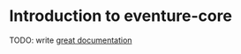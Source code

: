 # Introduction to eventure-core

TODO: write [great documentation](http://jacobian.org/writing/great-documentation/what-to-write/)
